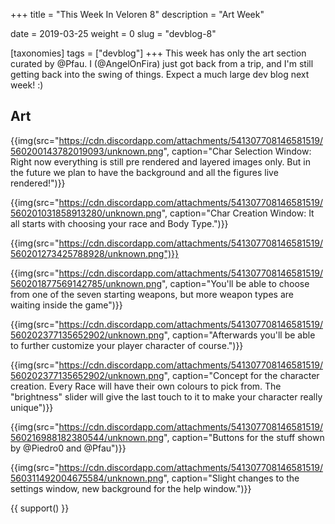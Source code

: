 +++
title = "This Week In Veloren 8"
description = "Art Week"

date = 2019-03-25
weight = 0
slug = "devblog-8"

[taxonomies]
tags = ["devblog"]
+++
This week has only the art section curated by @Pfau. I (@AngelOnFira) just got back from a trip, and I'm still getting back into the swing of things. Expect a much large dev blog next week! :)

## Art

{{img(src="https://cdn.discordapp.com/attachments/541307708146581519/560200143782019093/unknown.png", caption="Char Selection Window: Right now everything is still pre rendered and layered images only. But in the future we plan to have the background and all the figures live rendered!")}}

{{img(src="https://cdn.discordapp.com/attachments/541307708146581519/560201031858913280/unknown.png", caption="Char Creation Window: It all starts with choosing your race and Body Type.")}}

{{img(src="https://cdn.discordapp.com/attachments/541307708146581519/560201273425788928/unknown.png")}}

{{img(src="https://cdn.discordapp.com/attachments/541307708146581519/560201877569142785/unknown.png", caption="You'll be able to choose from one of the seven starting weapons, but more weapon types are waiting inside the game")}}

{{img(src="https://cdn.discordapp.com/attachments/541307708146581519/560202377135652902/unknown.png", caption="Afterwards you'll be able to further customize your player character of course.")}}

{{img(src="https://cdn.discordapp.com/attachments/541307708146581519/560202377135652902/unknown.png", caption="Concept for the character creation. Every Race will have their own colours to pick from. The "brightness" slider will give the last touch to it to make your character really unique")}}

{{img(src="https://cdn.discordapp.com/attachments/541307708146581519/560216988182380544/unknown.png", caption="Buttons for the stuff shown by @Piedro0 and @Pfau")}}

{{img(src="https://cdn.discordapp.com/attachments/541307708146581519/560311492004675584/unknown.png", caption="Slight changes to the settings window, new background for the help window.")}}

{{ support() }}
